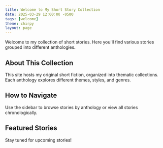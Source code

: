 ```yaml
---
title: Welcome to My Short Story Collection
date: 2025-03-29 12:00:00 -0500
tags: [welcome]
theme: chirpy
layout: page
---
```


Welcome to my collection of short stories. Here you'll find various stories grouped into different anthologies.

## About This Collection

This site hosts my original short fiction, organized into thematic collections. Each anthology explores different themes, styles, and genres.

## How to Navigate

Use the sidebar to browse stories by anthology or view all stories chronologically.

## Featured Stories

Stay tuned for upcoming stories!
